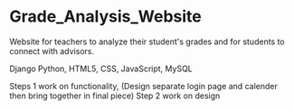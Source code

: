 # Grade_Analysis_Website
Website for teachers to analyze their student's grades and for students to connect with advisors.

Django Python, HTML5, CSS, JavaScript, MySQL 

Steps 1 work on functionality, (Design separate login page and calender then bring together in final piece)
Step 2 work on design
